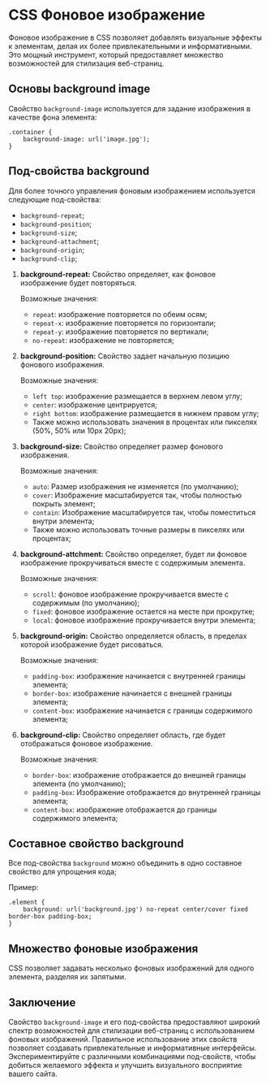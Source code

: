 # CSS Фоновое изображение

Фоновое изображение в CSS позволяет добавлять визуальные эффекты к элементам, делая их более привлекательными и информативными. Это мощный инструмент, который предоставляет множество возможностей для стилизация веб-страниц.

## Основы background image

Свойство ``background-image`` используется для задание изображения в качестве фона элемента:

```
.container {
    background-image: url('image.jpg');
}
```

## Под-свойства background

Для более точного управления фоновым изображением используется следующие под-свойства:

- ``background-repeat``;
- ``background-position``;
- ``background-size``;
- ``background-attachment``;
- ``background-origin``;
- ``background-clip``;

1. **background-repeat:** Свойство определяет, как фоновое изображение будет повторяться.

    Возможные значения:

    - ``repeat``: изображение повторяется по обеим осям;
    - ``repeat-x``: изображение повторяется по горизонтали;
    - ``repeat-y``: изображение повторяется по вертикали;
    - ``no-repeat``: изображение не повторяется;

2. **background-position:** Свойство задает начальную позицию фонового изображения.

    Возможные значения:

    - ``left top``: изображение размещается в верхнем левом углу;
    - ``center``: изображение центрируется;
    - ``right bottom``: изображение размещается в нижнем правом углу;
    - Также можно использовать значения в процентах или пикселях (50%, 50% или 10px 20px);

3. **background-size:** Свойство определяет размер фонового изображения.

    Возможные значения:

    - ``auto``: Размер изображения не изменяется (по умолчанию);
    - ``cover``: Изображение масштабируется так, чтобы полностью покрыть элемент;
    - ``contain``: Изображение масштабируется так, чтобы поместиться внутри элемента;
    - Также можно использовать точные размеры в пикселях или процентах;

4. **background-attchment:** Свойство определяет, будет ли фоновое изображение прокручиваться вместе с содержимым элемента.

    Возможные значения:

    - ``scroll``: фоновое изображение прокручивается вместе с содержимым (по умолчанию);
    - ``fixed``: фоновое изображение остается на месте при прокрутке;
    - ``local``: фоновое изображение прокручивается внутри элемента;

5. **background-origin:** Свойство определяется область, в пределах которой изображение будет рисоваться.

    Возможные значения:

    - ``padding-box``: изображение начинается с внутренней границы элемента;
    - ``border-box``: изображение начинается с внешней границы элемента;
    - ``content-box``: изображение начинается с границы содержимого элемента;

6. **background-clip:** Свойство определяет область, где будет отображаться фоновое изображение.

    Возможные значения:

    - ``border-box``: изображение отображается до внешней границы элемента (по умолчанию);
    - ``padding-box``: Изображение отображается до внутренней границы элемента;
    - ``content-box``: изображение отображается до границы содержимого элемента;

## Составное свойство background

Все под-свойства ``background`` можно объединить в одно составное свойство для упрощения кода;

Пример:

```
.element {
    background: url('background.jpg') no-repeat center/cover fixed border-box padding-box;
}
```

## Множество фоновые изображения

CSS позволяет задавать несколько фоновых изображений для одного элемента, разделяя их запятыми.

## Заключение

Свойство ``background-image`` и его под-свойства предоставляют широкий спектр возможностей для стилизации веб-страниц с использованием фоновых изображений. Правильное использование этих свойств позволяет создавать привлекательные и информативные интерфейсы. Экспериментируйте с различными комбинациями под-свойств, чтобы добиться желаемого эффекта и улучшить визуального восприятие вашего сайта.